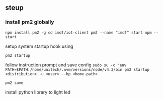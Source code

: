 
## steup
### install pm2 globally

`npm install pm2 -g
cd imdf/iot-client
pm2 --name "imdf" start npm -- start`

setup system startup hook using 

`pm2 startup`

follow instruction prompt and save config
`sudo su -c "env PATH=$PATH:/home/unitech/.nvm/versions/node/v4.3/bin pm2 startup <distribution> -u <user> --hp <home-path>`

`pm2 save`

install python library to light led